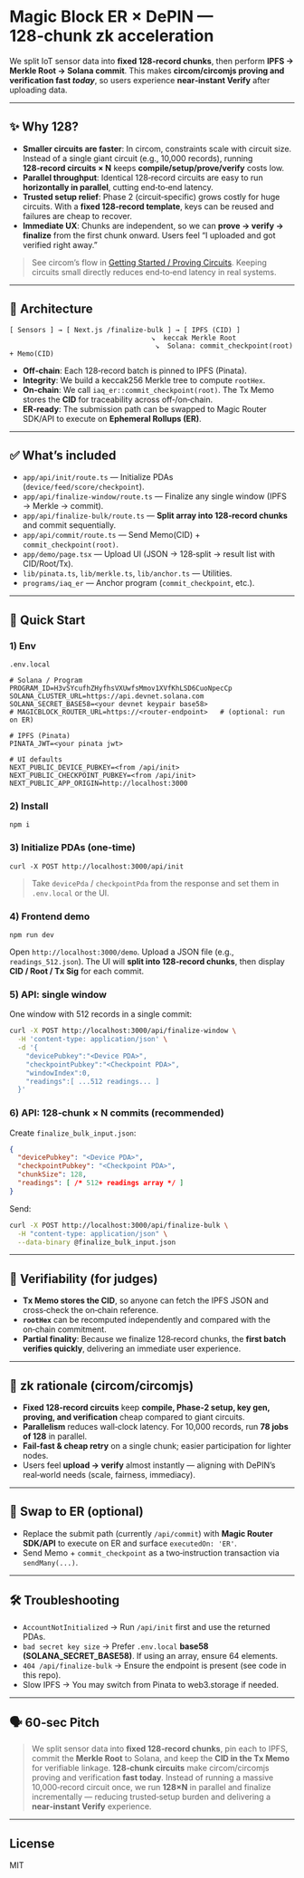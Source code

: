 # Magic Block ER × DePIN — 128‑chunk zk acceleration

We split IoT sensor data into **fixed 128‑record chunks**, then perform **IPFS → Merkle Root → Solana commit**. This makes **circom/circomjs proving and verification fast *today***, so users experience **near‑instant Verify** after uploading data.

---

## ✨ Why 128?

* **Smaller circuits are faster**: In circom, constraints scale with circuit size. Instead of a single giant circuit (e.g., 10,000 records), running **128‑record circuits × N** keeps **compile/setup/prove/verify** costs low.
* **Parallel throughput**: Identical 128‑record circuits are easy to run **horizontally in parallel**, cutting end‑to‑end latency.
* **Trusted setup relief**: Phase 2 (circuit‑specific) grows costly for huge circuits. With a **fixed 128‑record template**, keys can be reused and failures are cheap to recover.
* **Immediate UX**: Chunks are independent, so we can **prove → verify → finalize** from the first chunk onward. Users feel “I uploaded and got verified right away.”

> See circom’s flow in [Getting Started / Proving Circuits](https://docs.circom.io/getting-started/proving-circuits/). Keeping circuits small directly reduces end‑to‑end latency in real systems.

---

## 🧩 Architecture

```
[ Sensors ] → [ Next.js /finalize-bulk ] → [ IPFS (CID) ]
                                   ↘  keccak Merkle Root
                                    ↘  Solana: commit_checkpoint(root) + Memo(CID)
```

* **Off‑chain**: Each 128‑record batch is pinned to IPFS (Pinata).
* **Integrity**: We build a keccak256 Merkle tree to compute `rootHex`.
* **On‑chain**: We call `iaq_er::commit_checkpoint(root)`. The Tx Memo stores the **CID** for traceability across off‑/on‑chain.
* **ER‑ready**: The submission path can be swapped to Magic Router SDK/API to execute on **Ephemeral Rollups (ER)**.

---

## ✅ What’s included

* `app/api/init/route.ts` — Initialize PDAs (`device/feed/score/checkpoint`).
* `app/api/finalize-window/route.ts` — Finalize any single window (IPFS → Merkle → commit).
* `app/api/finalize-bulk/route.ts` — **Split array into 128‑record chunks** and commit sequentially.
* `app/api/commit/route.ts` — Send Memo(CID) + `commit_checkpoint(root)`.
* `app/demo/page.tsx` — Upload UI (JSON → 128‑split → result list with CID/Root/Tx).
* `lib/pinata.ts`, `lib/merkle.ts`, `lib/anchor.ts` — Utilities.
* `programs/iaq_er` — Anchor program (`commit_checkpoint`, etc.).

---

## 🏁 Quick Start

### 1) Env

`.env.local`

```
# Solana / Program
PROGRAM_ID=H3vSYcufhZHyfhsVXUwfsMmov1XVfKhLSD6CuoNpecCp
SOLANA_CLUSTER_URL=https://api.devnet.solana.com
SOLANA_SECRET_BASE58=<your devnet keypair base58>
# MAGICBLOCK_ROUTER_URL=https://<router-endpoint>   # (optional: run on ER)

# IPFS (Pinata)
PINATA_JWT=<your pinata jwt>

# UI defaults
NEXT_PUBLIC_DEVICE_PUBKEY=<from /api/init>
NEXT_PUBLIC_CHECKPOINT_PUBKEY=<from /api/init>
NEXT_PUBLIC_APP_ORIGIN=http://localhost:3000
```

### 2) Install

```
npm i
```

### 3) Initialize PDAs (one‑time)

```
curl -X POST http://localhost:3000/api/init
```

> Take `devicePda` / `checkpointPda` from the response and set them in `.env.local` or the UI.

### 4) Frontend demo

```
npm run dev
```

Open `http://localhost:3000/demo`. Upload a JSON file (e.g., `readings_512.json`). The UI will **split into 128‑record chunks**, then display **CID / Root / Tx Sig** for each commit.

### 5) API: single window

One window with 512 records in a single commit:

```bash
curl -X POST http://localhost:3000/api/finalize-window \
  -H 'content-type: application/json' \
  -d '{
    "devicePubkey":"<Device PDA>",
    "checkpointPubkey":"<Checkpoint PDA>",
    "windowIndex":0,
    "readings":[ ...512 readings... ]
  }'
```

### 6) API: 128‑chunk × N commits (recommended)

Create `finalize_bulk_input.json`:

```json
{
  "devicePubkey": "<Device PDA>",
  "checkpointPubkey": "<Checkpoint PDA>",
  "chunkSize": 128,
  "readings": [ /* 512+ readings array */ ]
}
```

Send:

```bash
curl -X POST http://localhost:3000/api/finalize-bulk \
  -H "content-type: application/json" \
  --data-binary @finalize_bulk_input.json
```

---

## 🔐 Verifiability (for judges)

* **Tx Memo stores the CID**, so anyone can fetch the IPFS JSON and cross‑check the on‑chain reference.
* **`rootHex`** can be recomputed independently and compared with the on‑chain commitment.
* **Partial finality**: Because we finalize 128‑record chunks, the **first batch verifies quickly**, delivering an immediate user experience.

---

## 🧠 zk rationale (circom/circomjs)

* **Fixed 128‑record circuits** keep **compile, Phase‑2 setup, key gen, proving, and verification** cheap compared to giant circuits.
* **Parallelism** reduces wall‑clock latency. For 10,000 records, run **78 jobs of 128** in parallel.
* **Fail‑fast & cheap retry** on a single chunk; easier participation for lighter nodes.
* Users feel **upload → verify** almost instantly — aligning with DePIN’s real‑world needs (scale, fairness, immediacy).

---

## 🔧 Swap to ER (optional)

* Replace the submit path (currently `/api/commit`) with **Magic Router SDK/API** to execute on ER and surface `executedOn: 'ER'`.
* Send Memo + `commit_checkpoint` as a two‑instruction transaction via `sendMany(...)`.

---

## 🛠 Troubleshooting

* `AccountNotInitialized` → Run `/api/init` first and use the returned PDAs.
* `bad secret key size` → Prefer `.env.local` **base58 (SOLANA_SECRET_BASE58)**. If using an array, ensure 64 elements.
* `404 /api/finalize-bulk` → Ensure the endpoint is present (see code in this repo).
* Slow IPFS → You may switch from Pinata to web3.storage if needed.

---

## 🗣 60‑sec Pitch

> We split sensor data into **fixed 128‑record chunks**, pin each to IPFS, commit the **Merkle Root** to Solana, and keep the **CID in the Tx Memo** for verifiable linkage. **128‑chunk circuits** make circom/circomjs proving and verification **fast today**. Instead of running a massive 10,000‑record circuit once, we run **128×N** in parallel and finalize incrementally — reducing trusted‑setup burden and delivering a **near‑instant Verify** experience.

---

## License

MIT
